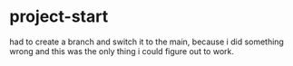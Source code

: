 # project-start

had to create a branch and switch it to the main, because i did something wrong and this was the only thing i could figure out to work.
